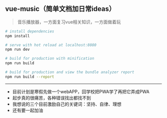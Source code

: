 ## vue-music（简单文档加日常ideas）

> 音乐播放器，一方面复习vue相关知识，一方面做着玩

``` bash
# install dependencies
npm install

# serve with hot reload at localhost:8080
npm run dev

# build for production with minification
npm run build

# build for production and view the bundle analyzer report
npm run build --report
```

---

+ 目前计划是寒假先做一个webAPP，回学校把PWA学了再把它弄成PWA
+ 起步真的很痛苦，各种错误找出都找不到
+ 我想说的三个目前激励自己的关键词：坚持、自律、理想
+ 还有要一起加油